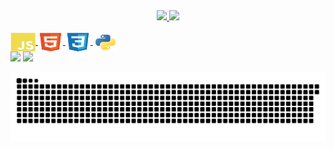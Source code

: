 <div align="center">
  <a href="https://github.com/FA-boni">
  <img height="180em" src="https://github-readme-stats.vercel.app/api?username=FA-boni&show_icons=true&theme=dracula&include_all_commits=true&count_private=true"/>
  <img height="180em" src="https://github-readme-stats.vercel.app/api/top-langs/?username=FA-boni&layout=compact&langs_count=7&theme=dracula"/>
</div>
<div style="display: inline_block"><br>
  <img align="center" alt="Boni-Js" height="30" width="40" src="https://raw.githubusercontent.com/devicons/devicon/master/icons/javascript/javascript-plain.svg">
  <img align="center" alt="Boni-HTML" height="30" width="40" src="https://raw.githubusercontent.com/devicons/devicon/master/icons/html5/html5-original.svg">
  <img align="center" alt="Boni-CSS" height="30" width="40" src="https://raw.githubusercontent.com/devicons/devicon/master/icons/css3/css3-original.svg">
  <img align="center" alt="Boni-Python" height="30" width="40" src="https://raw.githubusercontent.com/devicons/devicon/master/icons/python/python-original.svg">
</div>
  
  <div>
  <a href="https://instagram.com/boni.dll" target="_blank"><img src="https://img.shields.io/badge/-Instagram-%23E4405F?style=for-the-badge&logo=instagram&logoColor=white" target="_blank"></a>
  <a href = "mailto:guko.boni@gmail.com"><img src="https://img.shields.io/badge/-Gmail-%23333?style=for-the-badge&logo=gmail&logoColor=white" target="_blank"</a>
 
  ![Snake animation](https://github.com/FA-boni/FA-boni/blob/output/github-contribution-grid-snake.svg)
 
</div>
  
